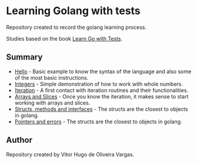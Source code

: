 # Learning Golang with tests

Repository created to record the golang learning process.

Studies based on the book [Learn Go with Tests](https://quii.gitbook.io/learn-go-with-tests/).

## Summary

- [Hello](./Hello) - Basic example to know the syntax of the language and also some of the most basic instructions.
- [Integers](./Integers) - Simple demonstration of how to work with whole numbers.
- [Iteration](./Iteration) - A first contact with iteration routines and their functionalities.
- [Arrays and Slices](./ArraysAndSlices) - Once you know the iteration, it makes sense to start working with arrays and slices.
- [Structs, methods and interfaces](./Structs) - The structs are the closest to objects in golang.
- [Pointers and errors](./Pointers) - The structs are the closest to objects in golang.

## Author

Repository created by Vitor Hugo de Oliveira Vargas.
